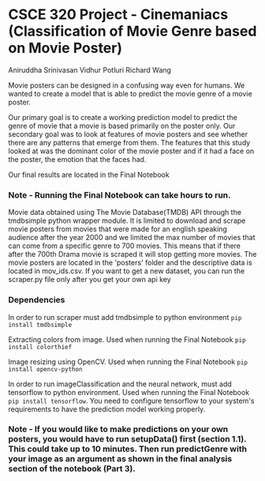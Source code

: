 # CSCE 320 Project - Cinemaniacs (Classification of Movie Genre based on Movie Poster)
Aniruddha Srinivasan
Vidhur Potluri
Richard Wang

Movie posters can be designed in a confusing way even for humans. We wanted to create a model that is able to predict the movie genre of a movie poster. 

Our primary goal is to create a working prediction model to predict the genre of movie that a movie is based primarily on the poster only. Our secondary goal was to look at features of movie posters and see whether there are any patterns that emerge from them. The features that this study looked at was the dominant color of the movie poster and if it had a face on the poster, the emotion that the faces had. 

Our final results are located in the Final Notebook

### Note - Running the Final Notebook can take hours to run.

Movie data obtained using The Movie Database(TMDB) API through the tmdbsimple python wrapper module. It is limited to download and scrape movie posters from movies that were made for an english speaking audience after the year 2000 and we limited the max number of movies that can come from a specific genre to 700 movies. This means that if there after the 700th Drama movie is scraped it will stop getting more movies. The movie posters are located in the 'posters' folder and the descriptive data is located in mov_ids.csv. If you want to get a new dataset, you can run the scraper.py file only after you get your own api key

### Dependencies
In order to run scraper must add tmdbsimple to python environment
`pip install tmdbsimple`

Extracting colors from image. Used when running the Final Notebook
`pip install colorthief`

Image resizing using OpenCV. Used when running the Final Notebook
`pip install opencv-python`

In order to run imageClassification and the neural network, must add tensorflow to python environment. Used when running the Final Notebook
 `pip install tensorflow`.
You need to configure tensorflow to your system's requirements to have the prediction model working properly.

### Note - If you would like to make predictions on your own posters, you would have to run setupData() first (section 1.1). This could take up to 10 minutes. Then run predictGenre with your image as an argument as shown in the final analysis section of the notebook (Part 3).


  

